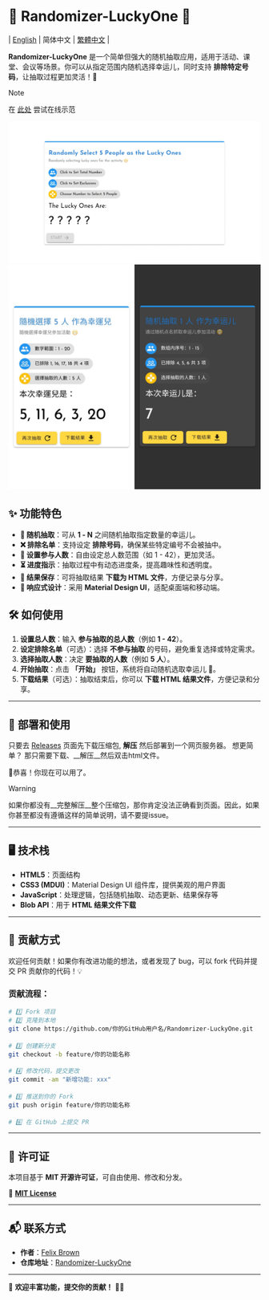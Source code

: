 # 🎲 Randomizer-LuckyOne 🎉

| [English](../README.md) | 简体中文 | [繁體中文](./README-ZH-HK.md) |


**Randomizer-LuckyOne** 是一个简单但强大的随机抽取应用，适用于活动、课堂、会议等场景。你可以从指定范围内随机选择幸运儿，同时支持 **排除特定号码**，让抽取过程更加灵活！🚀

> [!NOTE]
> 在 [此处](https://lucky.caner.hk/zh) 尝试在线示范

<img src="./img-desktop.jpg" alt="Desktop Screenshot" width="600">
<img src="./img-phone.jpg" alt="Phone Screenshot" width="600">

## ✨ 功能特色

- **🎯 随机抽取**：可从 **1 - N** 之间随机抽取指定数量的幸运儿。
- **❌ 排除名单**：支持设定 **排除号码**，确保某些特定编号不会被抽中。
- **🔢 设置参与人数**：自由设定总人数范围（如 1 - 42），更加灵活。
- **⏳ 进度指示**：抽取过程中有动态进度条，提高趣味性和透明度。
- **💾 结果保存**：可将抽取结果 **下载为 HTML 文件**，方便记录与分享。
- **📱 响应式设计**：采用 **Material Design UI**，适配桌面端和移动端。

## 🛠️ 如何使用

1. **设置总人数**：输入 **参与抽取的总人数**（例如 **1 - 42**）。
2. **设定排除名单**（可选）：选择 **不参与抽取** 的号码，避免重复选择或特定需求。
3. **选择抽取人数**：决定 **要抽取的人数**（例如 **5 人**）。
4. **开始抽取**：点击 **「开始」** 按钮，系统将自动随机选取幸运儿 🎉。
5. **下载结果**（可选）：抽取结束后，你可以 **下载 HTML 结果文件**，方便记录和分享。

---

## 🔧 部署和使用

只要去 [Releases](https://github.com/Caner-HK/Randomrizer-LuckyOne/releases) 页面先下载压缩包, __解压__ 然后部署到一个网页服务器。 想更简单？ 那只需要下载、__解压__然后双击html文件。

🎉恭喜！你现在可以用了。

> [!WARNING] 
> 如果你都没有__完整解压__整个压缩包，那你肯定没法正确看到页面。因此，如果你甚至都没有遵循这样的简单说明，请不要提issue。

---

## 🖥️ 技术栈

- **HTML5**：页面结构
- **CSS3 (MDUI)**：Material Design UI 组件库，提供美观的用户界面
- **JavaScript**：处理逻辑，包括随机抽取、动态更新、结果保存等
- **Blob API**：用于 **HTML 结果文件下载**

---

## 🤝 贡献方式

欢迎任何贡献！如果你有改进功能的想法，或者发现了 bug，可以 fork 代码并提交 PR 贡献你的代码！💡

### 贡献流程：
```bash
# 1️⃣ Fork 项目
# 2️⃣ 克隆到本地
git clone https://github.com/你的GitHub用户名/Randomrizer-LuckyOne.git

# 3️⃣ 创建新分支
git checkout -b feature/你的功能名称

# 4️⃣ 修改代码，提交更改
git commit -am "新增功能: xxx"

# 5️⃣ 推送到你的 Fork
git push origin feature/你的功能名称

# 6️⃣ 在 GitHub 上提交 PR
```

---

## 📜 许可证

本项目基于 **MIT 开源许可证**，可自由使用、修改和分发。

📄 **[MIT License](LICENSE)**

---

## 📬 联系方式

- **作者**：[Felix Brown](https://github.com/iMallpa)
- **仓库地址**：[Randomizer-LuckyOne](https://github.com/Caner-HK/Randomrizer-LuckyOne)

---

🎉 **欢迎丰富功能，提交你的贡献！** 🚀✨
